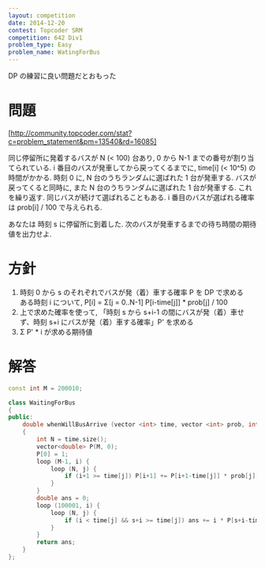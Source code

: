 ```yaml
---
layout: competition
date: 2014-12-20
contest: Topcoder SRM
competition: 642 Div1
problem_type: Easy
problem_name: WatingForBus
---
```


DP の練習に良い問題だとおもった

# 問題

[http://community.topcoder.com/stat?c=problem_statement&pm=13540&rd=16085]

同じ停留所に発着するバスが N (< 100) 台あり, 0 から N-1 までの番号が割り当てられている. i 番目のバスが発車してから戻ってくるまでに, time[i] (< 10^5) の時間がかかる. 時刻 0 に, N 台のうちランダムに選ばれた 1 台が発車する. バスが戻ってくると同時に, また N 台のうちランダムに選ばれた 1 台が発車する. これを繰り返す. 同じバスが続けて選ばれることもある. i 番目のバスが選ばれる確率は prob[i] / 100 で与えられる.

あなたは 時刻 s に停留所に到着した. 次のバスが発車するまでの待ち時間の期待値を出力せよ.

# 方針

1. 時刻 0 から s のそれぞれでバスが発（着）車する確率 P を DP で求める  
    ある時刻 i について, P[i] = Σ[j = 0..N-1] P[i-time[j]] * prob[j] / 100
2. 上で求めた確率を使って, 「時刻 s から s+i-1 の間にバスが発（着）車せず、時刻 s+i にバスが発（着）車する確率」P' を求める
3. Σ P' * i が求める期待値

# 解答

```cpp
const int M = 200010;

class WaitingForBus
{
public:
    double whenWillBusArrive (vector <int> time, vector <int> prob, int s)
    {
        int N = time.size();
        vector<double> P(M, 0);
        P[0] = 1;
        loop (M-1, i) {
            loop (N, j) {
                if (i+1 >= time[j]) P[i+1] += P[i+1-time[j]] * prob[j] / 100;
            }
        }
        double ans = 0;
        loop (100001, i) {
            loop (N, j) {
                if (i < time[j] && s+i >= time[j]) ans += i * P[s+i-time[j]] * prob[j] / 100;
            }
        }
        return ans;
    }
};
```
